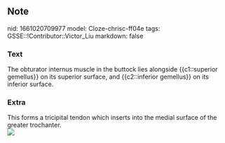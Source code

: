 ## Note
nid: 1661020709977
model: Cloze-chrisc-ff04e
tags: GSSE::!Contributor::Victor_Liu
markdown: false

### Text
The obturator internus muscle in the buttock lies alongside {{c1::superior gemellus}} on its superior surface, and {{c2::inferior gemellus}} on its inferior surface.

### Extra
<div>
  This forms a tricipital tendon which inserts into the medial
  surface of the greater trochanter.
</div><img src=
"paste-32902206cdd160ce645ec87371653cf31031019b.jpg">

